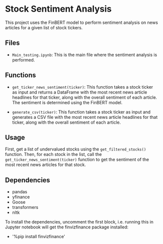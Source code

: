 # Stock Sentiment Analysis

This project uses the FinBERT model to perform sentiment analysis on news articles for a given list of stock tickers.

## Files

- `Main_testing.ipynb`: This is the main file where the sentiment analysis is performed.

## Functions

- `get_ticker_news_sentiment(ticker)`: This function takes a stock ticker as input and returns a DataFrame with the most recent news article headlines for that ticker, along with the overall sentiment of each article. The sentiment is determined using the FinBERT model.

- `generate_csv(ticker)`: This function takes a stock ticker as input and generates a CSV file with the most recent news article headlines for that ticker, along with the overall sentiment of each article.

## Usage

First, get a list of undervalued stocks using the `get_filtered_stocks()` function. Then, for each stock in the list, call the `get_ticker_news_sentiment(ticker)` function to get the sentiment of the most recent news articles for that stock.


## Dependencies
- pandas
- yfinance
- Goose
- transformers
- nltk

To install the dependencies, uncomment the first block, i.e. running this in Jupyter notebook will get the finvizfinance package installed:
- '%pip install finvizfinance'